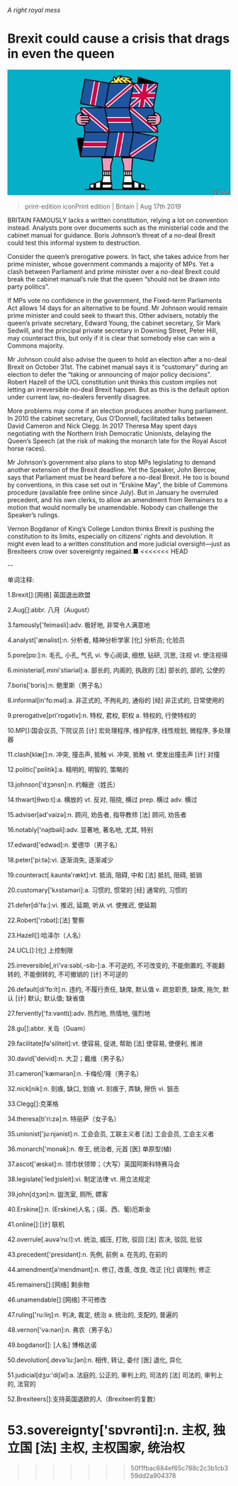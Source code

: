 ###### A right royal mess

# Brexit could cause a crisis that drags in even the queen 

![image](images/20190817_BRD001_0.jpg) 

> print-edition iconPrint edition | Britain | Aug 17th 2019 

BRITAIN FAMOUSLY lacks a written constitution, relying a lot on convention instead. Analysts pore over documents such as the ministerial code and the cabinet manual for guidance. Boris Johnson’s threat of a no-deal Brexit could test this informal system to destruction. 

Consider the queen’s prerogative powers. In fact, she takes advice from her prime minister, whose government commands a majority of MPs. Yet a clash between Parliament and prime minister over a no-deal Brexit could break the cabinet manual’s rule that the queen “should not be drawn into party politics”. 

If MPs vote no confidence in the government, the Fixed-term Parliaments Act allows 14 days for an alternative to be found. Mr Johnson would remain prime minister and could seek to thwart this. Other advisers, notably the queen’s private secretary, Edward Young, the cabinet secretary, Sir Mark Sedwill, and the principal private secretary in Downing Street, Peter Hill, may counteract this, but only if it is clear that somebody else can win a Commons majority. 

Mr Johnson could also advise the queen to hold an election after a no-deal Brexit on October 31st. The cabinet manual says it is “customary” during an election to defer the “taking or announcing of major policy decisions”. Robert Hazell of the UCL constitution unit thinks this custom implies not letting an irreversible no-deal Brexit happen. But as this is the default option under current law, no-dealers fervently disagree. 

More problems may come if an election produces another hung parliament. In 2010 the cabinet secretary, Gus O’Donnell, facilitated talks between David Cameron and Nick Clegg. In 2017 Theresa May spent days negotiating with the Northern Irish Democratic Unionists, delaying the Queen’s Speech (at the risk of making the monarch late for the Royal Ascot horse races). 

Mr Johnson’s government also plans to stop MPs legislating to demand another extension of the Brexit deadline. Yet the Speaker, John Bercow, says that Parliament must be heard before a no-deal Brexit. He too is bound by conventions, in this case set out in “Erskine May”, the bible of Commons procedure (available free online since July). But in January he overruled precedent, and his own clerks, to allow an amendment from Remainers to a motion that would normally be unamendable. Nobody can challenge the Speaker’s rulings. 

Vernon Bogdanor of King’s College London thinks Brexit is pushing the constitution to its limits, especially on citizens’ rights and devolution. It might even lead to a written constitution and more judicial oversight—just as Brexiteers crow over sovereignty regained.■ 
<<<<<<< HEAD

-- 

 单词注释:

1.Brexit[]:[网络] 英国退出欧盟 

2.Aug[]:abbr. 八月（August） 

3.famously['feimәsli]:adv. 极好地, 非常令人满意地 

4.analyst['ænәlist]:n. 分析者, 精神分析学家 [化] 分析员; 化验员 

5.pore[pɒ:]:n. 毛孔, 小孔, 气孔 vi. 专心阅读, 细想, 钻研, 沉思, 注视 vt. 使注视得 

6.ministerial[.mini'stiәriәl]:a. 部长的, 内阁的, 执政的 [法] 部长的, 部的, 公使的 

7.boris['bɔris]:n. 鲍里斯（男子名） 

8.informal[in'fɒ:mәl]:a. 非正式的, 不拘礼的, 通俗的 [经] 非正式的, 日常使用的 

9.prerogative[pri'rɒgәtiv]:n. 特权, 君权, 职权 a. 特权的, 行使特权的 

10.MP[]:国会议员, 下院议员 [计] 宏处理程序, 维护程序, 线性规划, 微程序, 多处理器 

11.clash[klæʃ]:n. 冲突, 撞击声, 抵触 vi. 冲突, 抵触 vt. 使发出撞击声 [计] 对撞 

12.politic['pɒlitik]:a. 精明的, 明智的, 策略的 

13.johnson['dʒɔnsn]:n. 约翰逊（姓氏） 

14.thwart[θwɒ:t]:a. 横放的 vt. 反对, 阻挠, 横过 prep. 横过 adv. 横过 

15.adviser[әd'vaizә]:n. 顾问, 劝告者, 指导教师 [法] 顾问, 劝告者 

16.notably['nәjtbәli]:adv. 显著地, 著名地, 尤其, 特别 

17.edward['edwәd]:n. 爱德华（男子名） 

18.peter['pi:tә]:vi. 逐渐消失, 逐渐减少 

19.counteract[.kauntә'rækt]:vt. 抵消, 阻碍, 中和 [法] 抵抗, 阻碍, 抵销 

20.customary['kʌstәmәri]:a. 习惯的, 惯常的 [经] 通常的, 习惯的 

21.defer[di'fә:]:vi. 推迟, 延期, 听从 vt. 使推迟, 使延期 

22.Robert['rɔbәt]:[法] 警察 

23.Hazell[]:哈泽尔（人名） 

24.UCL[]:[化] 上控制限 

25.irreversible[,iri'vә:sәbl,-sib-]:a. 不可逆的, 不可改变的, 不能倒置的, 不能翻转的, 不能倒转的, 不可撤销的 [计] 不可逆的 

26.default[di'fɒ:lt]:n. 违约, 不履行责任, 缺席, 默认值 v. 疏怠职责, 缺席, 拖欠, 默认 [计] 默认; 默认值; 缺省值 

27.fervently['fɜ:vəntlɪ]:adv. 热烈地, 热情地, 强烈地 

28.gu[]:abbr. 关岛（Guam） 

29.facilitate[fә'siliteit]:vt. 使容易, 促进, 帮助 [法] 使容易, 使便利, 推进 

30.david['deivid]:n. 大卫；戴维（男子名） 

31.cameron['kæmәrәn]:n. 卡梅伦/隆（男子名） 

32.nick[nik]:n. 刻痕, 缺口, 划痕 vt. 刻痕于, 弄缺, 擦伤 vi. 狙击 

33.Clegg[]:克莱格 

34.theresa[ti'ri:zә]:n. 特丽萨（女子名） 

35.unionist['ju:njәnist]:n. 工会会员, 工联主义者 [法] 工会会员, 工会主义者 

36.monarch['mɒnәk]:n. 帝王, 统治者, 元首 [医] 单原型(植) 

37.ascot['æskәt]:n. 领巾状领带；（大写）英国阿斯科特赛马会 

38.legislate['ledʒisleit]:vi. 制定法律 vt. 用立法规定 

39.john[dʒɔn]:n. 盥洗室, 厕所, 嫖客 

40.Erskine[]:n. (Erskine)人名；(英、西、葡)厄斯金 

41.online[]:[计] 联机 

42.overrule[.әuvә'ru:l]:vt. 统治, 威压, 打败, 驳回 [法] 否决, 驳回, 批驳 

43.precedent['presidәnt]:n. 先例, 前例 a. 在先的, 在前的 

44.amendment[ә'mendmәnt]:n. 修订, 改善, 改良, 改正 [化] 调理剂; 修正 

45.remainers[]:[网络] 剩余物 

46.unamendable[]:[网络] 不可修改 

47.ruling['ru:liŋ]:n. 判决, 裁定, 统治 a. 统治的, 支配的, 普遍的 

48.vernon['vә:nәn]:n. 弗农（男子名） 

49.bogdanor[]: [人名] 博格达诺 

50.devolution[.devә'lu:ʃәn]:n. 相传, 转让, 委付 [医] 退化, 异化 

51.judicial[dʒu:'diʃәl]:a. 法庭的, 公正的, 审判上的, 司法的 [法] 司法的, 审判上的, 法官的 

52.Brexiteers[]:支持英国退欧的人（Brexiteer的复数） 

53.sovereignty['sɒvrәnti]:n. 主权, 独立国 [法] 主权, 主权国家, 统治权 
=======
>>>>>>> 50f1fbac684ef65c788c2c3b1cb359dd2a904378


